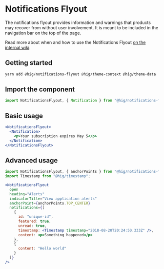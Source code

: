 # Notifications Flyout

The notifications flyout provides information and warnings that products may recover from without user involvement. It is meant to be included in the navigation bar on the top of the page.

Read more about when and how to use the Notifications Flyout [on the internal wiki](https://wiki.autodesk.com/display/HIG/Notifications+Flyout).

## Getting started

```bash
yarn add @hig/notifications-flyout @hig/theme-context @hig/theme-data
```

## Import the component

```js
import NotificationsFlyout, { Notification } from "@hig/notifications-flyout";
```

## Basic usage

```jsx
<NotificationsFlyout>
  <Notification>
    <p>Your subscription expires May 5</p>
  </Notification>
</NotificationsFlyout>
```

## Advanced usage

```jsx
import NotificationsFlyout, { anchorPoints } from "@hig/notifications-flyout";
import Timestamp from "@hig/timestamp";

<NotificationsFlyout
  open
  heading="Alerts"
  indicatorTitle="View application alerts"
  anchorPoint={anchorPoints.TOP_CENTER}
  notifications={[
    {
      id: "unique-id",
      featured: true,
      unread: true,
      timestamp: <Timestamp timestamp="2018-08-20T20:24:50.333Z" />,
      content: <p>Something happened</p>
    },
    {
      content: "Hello world"
    }
  ]}
/>
```
